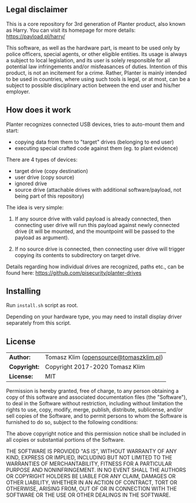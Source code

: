 ## Legal disclaimer

This is a core repository for 3rd generation of Planter product, also known as Harry.
You can visit its homepage for more details: https://payload.pl/harry/

This software, as well as the hardware part, is meant to be used only by police officers, special agents,
or other eligible entities. Its usage is always a subject to local legislation, and its user is solely
responsible for all potential law infringements and/or misfeasances of duties. Intention of this product,
is not an incitement for a crime. Rather, Planter is mainly intended to be used in countries, where using
such tools is legal, or at most, can be a subject to possible disciplinary action between the end user
and his/her employer.

## How does it work

Planter recognizes connected USB devices, tries to auto-mount them and start:

- copying data from them to "target" drives (belonging to end user)
- executing special crafted code against them (eg. to plant evidence)

There are 4 types of devices:

- target drive (copy destination)
- user drive (copy source)
- ignored drive
- source drive (attachable drives with additional software/payload, not being part of this repository)

The idea is very simple:

1. If any source drive with valid payload is already connected, then connecting user drive will run this
payload against newly connected drive (it will be mounted, and the mountpoint will be passed to the
payload as argument).

2. If no source drive is connected, then connecting user drive will trigger copying its contents to
subdirectory on target drive.

Details regarding how individual drives are recognized, paths etc., can be found here:
https://github.com/pisecurity/planter-drives

## Installing

Run `install.sh` script as root.

Depending on your hardware type, you may need to install display driver separately from this script.

## License

|                      |                                          |
|:---------------------|:-----------------------------------------|
| **Author:**          | Tomasz Klim (<opensource@tomaszklim.pl>) |
| **Copyright:**       | Copyright 2017-2020 Tomasz Klim          |
| **License:**         | MIT                                      |

Permission is hereby granted, free of charge, to any person obtaining a copy
of this software and associated documentation files (the "Software"), to deal
in the Software without restriction, including without limitation the rights
to use, copy, modify, merge, publish, distribute, sublicense, and/or sell
copies of the Software, and to permit persons to whom the Software is
furnished to do so, subject to the following conditions:

The above copyright notice and this permission notice shall be included in all
copies or substantial portions of the Software.

THE SOFTWARE IS PROVIDED "AS IS", WITHOUT WARRANTY OF ANY KIND, EXPRESS OR
IMPLIED, INCLUDING BUT NOT LIMITED TO THE WARRANTIES OF MERCHANTABILITY,
FITNESS FOR A PARTICULAR PURPOSE AND NONINFRINGEMENT. IN NO EVENT SHALL THE
AUTHORS OR COPYRIGHT HOLDERS BE LIABLE FOR ANY CLAIM, DAMAGES OR OTHER
LIABILITY, WHETHER IN AN ACTION OF CONTRACT, TORT OR OTHERWISE, ARISING FROM,
OUT OF OR IN CONNECTION WITH THE SOFTWARE OR THE USE OR OTHER DEALINGS IN THE
SOFTWARE.
